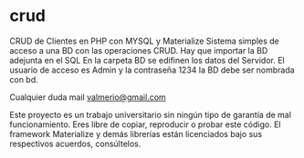 # crud
CRUD de Clientes en PHP con MYSQL y Materialize
Sistema simples de acceso a una BD con las operaciones CRUD.
Hay que importar la BD adejunta en el SQL
En la carpeta BD se edifinen los datos del Servidor.
El usuario de acceso es Admin y la contraseña 1234
la BD debe ser nombrada con bd.

Cualquier duda mail valmerio@gmail.com

Este proyecto es un trabajo universitario sin ningún tipo
de garantía de mal funcionamiento.
Eres libre de copiar, reproducir o probar este código.
El framework Materialize y demás librerías están licenciados
bajo sus respectivos acuerdos, consúltelos.
